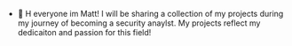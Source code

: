 - 👋 H everyone im Matt! I will be sharing a collection of my projects during my journey of becoming a security anaylst. My projects reflect my dedicaiton and passion for this field! 
